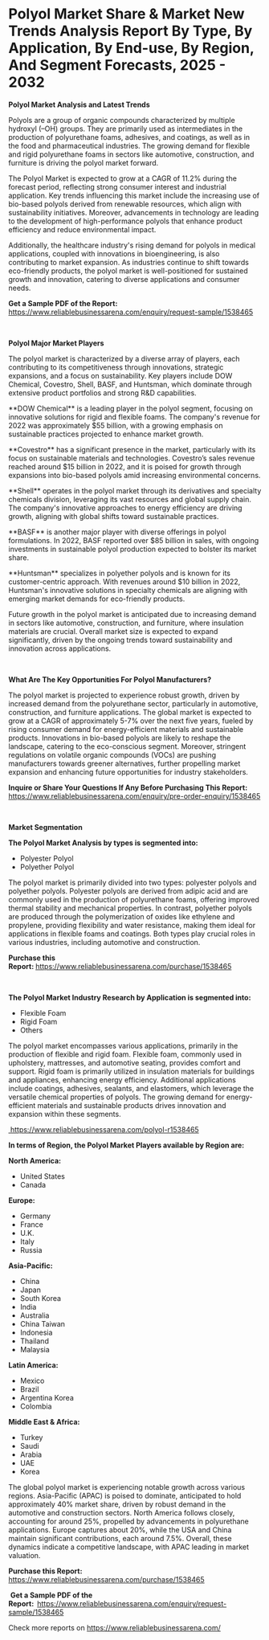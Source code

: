 <p><h1>Polyol Market Share & Market New Trends Analysis Report By Type, By Application, By End-use, By Region, And Segment Forecasts, 2025 - 2032</h1></p><p><strong>Polyol Market Analysis and Latest Trends</strong></p>
<p><p>Polyols are a group of organic compounds characterized by multiple hydroxyl (–OH) groups. They are primarily used as intermediates in the production of polyurethane foams, adhesives, and coatings, as well as in the food and pharmaceutical industries. The growing demand for flexible and rigid polyurethane foams in sectors like automotive, construction, and furniture is driving the polyol market forward.</p><p>The Polyol Market is expected to grow at a CAGR of 11.2% during the forecast period, reflecting strong consumer interest and industrial application. Key trends influencing this market include the increasing use of bio-based polyols derived from renewable resources, which align with sustainability initiatives. Moreover, advancements in technology are leading to the development of high-performance polyols that enhance product efficiency and reduce environmental impact.</p><p>Additionally, the healthcare industry's rising demand for polyols in medical applications, coupled with innovations in bioengineering, is also contributing to market expansion. As industries continue to shift towards eco-friendly products, the polyol market is well-positioned for sustained growth and innovation, catering to diverse applications and consumer needs.</p></p>
<p><strong>Get a Sample PDF of the Report:&nbsp;</strong> <a href="https://www.reliablebusinessarena.com/enquiry/request-sample/1538465?utm_campaign=2033&utm_medium=2&utm_source=Github&utm_content=ia&utm_term=01042025&utm_id=polyol">https://www.reliablebusinessarena.com/enquiry/request-sample/1538465</a></p>
<p>&nbsp;</p>
<p><strong>Polyol Major Market Players</strong></p>
<p><p>The polyol market is characterized by a diverse array of players, each contributing to its competitiveness through innovations, strategic expansions, and a focus on sustainability. Key players include DOW Chemical, Covestro, Shell, BASF, and Huntsman, which dominate through extensive product portfolios and strong R&D capabilities.</p><p>**DOW Chemical** is a leading player in the polyol segment, focusing on innovative solutions for rigid and flexible foams. The company's revenue for 2022 was approximately $55 billion, with a growing emphasis on sustainable practices projected to enhance market growth.</p><p>**Covestro** has a significant presence in the market, particularly with its focus on sustainable materials and technologies. Covestro’s sales revenue reached around $15 billion in 2022, and it is poised for growth through expansions into bio-based polyols amid increasing environmental concerns.</p><p>**Shell** operates in the polyol market through its derivatives and specialty chemicals division, leveraging its vast resources and global supply chain. The company's innovative approaches to energy efficiency are driving growth, aligning with global shifts toward sustainable practices.</p><p>**BASF** is another major player with diverse offerings in polyol formulations. In 2022, BASF reported over $85 billion in sales, with ongoing investments in sustainable polyol production expected to bolster its market share.</p><p>**Huntsman** specializes in polyether polyols and is known for its customer-centric approach. With revenues around $10 billion in 2022, Huntsman's innovative solutions in specialty chemicals are aligning with emerging market demands for eco-friendly products.</p><p>Future growth in the polyol market is anticipated due to increasing demand in sectors like automotive, construction, and furniture, where insulation materials are crucial. Overall market size is expected to expand significantly, driven by the ongoing trends toward sustainability and innovation across applications.</p></p>
<p>&nbsp;</p>
<p><strong>What Are The Key Opportunities For Polyol Manufacturers?</strong></p>
<p><p>The polyol market is projected to experience robust growth, driven by increased demand from the polyurethane sector, particularly in automotive, construction, and furniture applications. The global market is expected to grow at a CAGR of approximately 5-7% over the next five years, fueled by rising consumer demand for energy-efficient materials and sustainable products. Innovations in bio-based polyols are likely to reshape the landscape, catering to the eco-conscious segment. Moreover, stringent regulations on volatile organic compounds (VOCs) are pushing manufacturers towards greener alternatives, further propelling market expansion and enhancing future opportunities for industry stakeholders.</p></p>
<p><strong>Inquire or Share Your Questions If Any Before Purchasing This Report:</strong> <a href="https://www.reliablebusinessarena.com/enquiry/pre-order-enquiry/1538465?utm_campaign=2033&utm_medium=2&utm_source=Github&utm_content=ia&utm_term=01042025&utm_id=polyol">https://www.reliablebusinessarena.com/enquiry/pre-order-enquiry/1538465</a></p>
<p>&nbsp;</p>
<p><strong>Market Segmentation</strong></p>
<p><strong>The Polyol Market Analysis by types is segmented into:</strong></p>
<p><ul><li>Polyester Polyol</li><li>Polyether Polyol</li></ul></p>
<p><p>The polyol market is primarily divided into two types: polyester polyols and polyether polyols. Polyester polyols are derived from adipic acid and are commonly used in the production of polyurethane foams, offering improved thermal stability and mechanical properties. In contrast, polyether polyols are produced through the polymerization of oxides like ethylene and propylene, providing flexibility and water resistance, making them ideal for applications in flexible foams and coatings. Both types play crucial roles in various industries, including automotive and construction.</p></p>
<p><strong>Purchase this Report:&nbsp;</strong><a href="https://www.reliablebusinessarena.com/purchase/1538465?utm_campaign=2033&utm_medium=2&utm_source=Github&utm_content=ia&utm_term=01042025&utm_id=polyol">https://www.reliablebusinessarena.com/purchase/1538465</a></p>
<p>&nbsp;</p>
<p><strong>The Polyol Market Industry Research by Application is segmented into:</strong></p>
<p><ul><li>Flexible Foam</li><li>Rigid Foam</li><li>Others</li></ul></p>
<p><p>The polyol market encompasses various applications, primarily in the production of flexible and rigid foam. Flexible foam, commonly used in upholstery, mattresses, and automotive seating, provides comfort and support. Rigid foam is primarily utilized in insulation materials for buildings and appliances, enhancing energy efficiency. Additional applications include coatings, adhesives, sealants, and elastomers, which leverage the versatile chemical properties of polyols. The growing demand for energy-efficient materials and sustainable products drives innovation and expansion within these segments.</p></p>
<p><a href="https://www.reliablebusinessarena.com/polyol-r1538465?utm_campaign=2033&utm_medium=2&utm_source=Github&utm_content=ia&utm_term=01042025&utm_id=polyol">&nbsp;https://www.reliablebusinessarena.com/polyol-r1538465</a></p>
<p><strong>In terms of Region, the Polyol Market Players available by Region are:</strong></p>
<p>
    <p> <strong> North America: </strong>
        <ul>
            <li>United States</li>
            <li>Canada</li>
        </ul>
        </p> 
    <p> <strong> Europe: </strong>
        <ul>
            <li>Germany</li>
            <li>France</li>
            <li>U.K.</li>
            <li>Italy</li>
            <li>Russia</li>
        </ul>
        </p> 
    <p> <strong> Asia-Pacific: </strong>
        <ul>
            <li>China</li>
            <li>Japan</li>
            <li>South Korea</li>
            <li>India</li>
            <li>Australia</li>
            <li>China Taiwan</li>
            <li>Indonesia</li>
            <li>Thailand</li>
            <li>Malaysia</li>
        </ul>
        </p> 
    <p> <strong> Latin America: </strong>
        <ul>
            <li>Mexico</li>
            <li>Brazil</li>
            <li>Argentina Korea</li>
            <li>Colombia</li>
        </ul>
        </p> 
    <p> <strong> Middle East & Africa: </strong>
        <ul>
            <li>Turkey</li>
            <li>Saudi</li>
            <li>Arabia</li>
            <li>UAE</li>
            <li>Korea</li>
        </ul>
    </p>
    </p>
<p><p>The global polyol market is experiencing notable growth across various regions. Asia-Pacific (APAC) is poised to dominate, anticipated to hold approximately 40% market share, driven by robust demand in the automotive and construction sectors. North America follows closely, accounting for around 25%, propelled by advancements in polyurethane applications. Europe captures about 20%, while the USA and China maintain significant contributions, each around 7.5%. Overall, these dynamics indicate a competitive landscape, with APAC leading in market valuation.</p></p>
<p><strong>Purchase this Report: </strong><a href="https://www.reliablebusinessarena.com/purchase/1538465?utm_campaign=2033&utm_medium=2&utm_source=Github&utm_content=ia&utm_term=01042025&utm_id=polyol">https://www.reliablebusinessarena.com/purchase/1538465</a></p>
<p>&nbsp;<strong>Get a Sample PDF of the Report:&nbsp;&nbsp;</strong><a href="https://www.reliablebusinessarena.com/enquiry/request-sample/1538465?utm_campaign=2033&utm_medium=2&utm_source=Github&utm_content=ia&utm_term=01042025&utm_id=polyol">https://www.reliablebusinessarena.com/enquiry/request-sample/1538465</a></p>
<p><strong></strong></p>
<p>Check more reports on <a href="https://www.reliablebusinessarena.com/?utm_campaign=2033&utm_medium=2&utm_source=Github&utm_content=ia&utm_term=01042025&utm_id=polyol">https://www.reliablebusinessarena.com/</a></p>